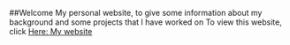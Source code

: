 ##Welcome
My personal website, to give some information about my background 
and some projects that I have worked on
To view this website, click [Here: My website](https://cnguyenm.github.io/)
